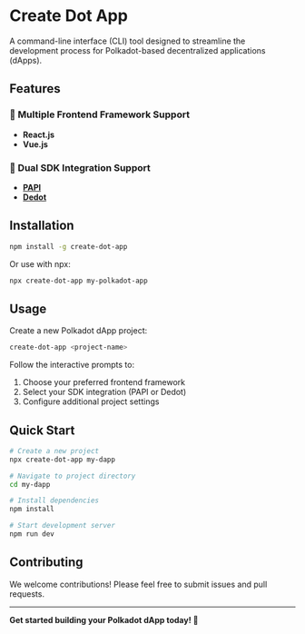 # Create Dot App

A command-line interface (CLI) tool designed to streamline the development process for Polkadot-based decentralized applications (dApps).

## Features

### 🚀 Multiple Frontend Framework Support
- **React.js**
- **Vue.js**

### 🔗 Dual SDK Integration Support
- **[PAPI](https://papi.how/)**
- **[Dedot](https://docs.dedot.dev/)**

## Installation

```bash
npm install -g create-dot-app
```

Or use with npx:
```bash
npx create-dot-app my-polkadot-app
```

## Usage

Create a new Polkadot dApp project:

```bash
create-dot-app <project-name>
```

Follow the interactive prompts to:
1. Choose your preferred frontend framework
2. Select your SDK integration (PAPI or Dedot)
3. Configure additional project settings

## Quick Start

```bash
# Create a new project
npx create-dot-app my-dapp

# Navigate to project directory
cd my-dapp

# Install dependencies
npm install

# Start development server
npm run dev
```

## Contributing

We welcome contributions! Please feel free to submit issues and pull requests.

---

**Get started building your Polkadot dApp today! 🚀**
